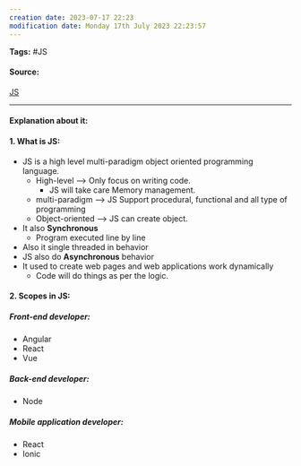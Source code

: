 ```yaml
---
creation date: 2023-07-17 22:23
modification date: Monday 17th July 2023 22:23:57
---
```


**Tags:** #JS  

#### Source:
[JS](https://www.scaler.com/topics/course/javascript-beginners/video/239/)

--------------------------------------

#### Explanation about it:

#### 1. What is JS:

*  JS is a high level multi-paradigm object oriented programming language.
	* High-level --> Only focus on writing code.
		* JS will take care Memory management.
	* multi-paradigm --> JS Support procedural, functional and all type of programming
	* Object-oriented --> JS can create object.
* It also **Synchronous**
	* Program executed line by line
* Also it single threaded in behavior
* JS also do **Asynchronous** behavior
* It used to create web pages and web applications work dynamically
	* Code will do things as per the logic.


#### 2. Scopes in JS:
##### Front-end developer:
* Angular
* React
* Vue

##### Back-end developer:
* Node

##### Mobile application developer:
* React
* Ionic

